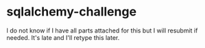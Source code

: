 # sqlalchemy-challenge

I do not know if I have all parts attached for this but I will resubmit if needed. It's late and I'll retype this later. 
